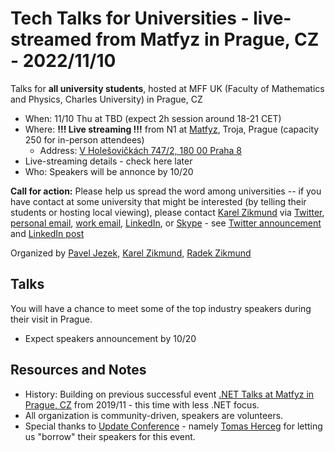 # Tech Talks for Universities - live-streamed from Matfyz in Prague, CZ - 2022/11/10

Talks for **all university students**, hosted at MFF UK (Faculty of Mathematics and Physics, Charles University) in Prague, CZ
- When: 11/10 Thu at TBD (expect 2h session around 18-21 CET)
- Where: **!!! Live streaming !!!** from N1 at [Matfyz](https://twitter.com/matfyz), Troja, Prague (capacity 250 for in-person attendees)
    - Address: [V Holešovičkách 747/2, 180 00 Praha 8](https://www.mff.cuni.cz/cs/vnitrni-zalezitosti/budovy-a-arealy/troja)
- Live-streaming details - check here later
- Who: Speakers will be annonce by 10/20

**Call for action:** Please help us spread the word among universities -- if you have contact at some university that might be interested (by telling their students or hosting local viewing), please contact [Karel Zikmund](https://karelz.github.io/) via [Twitter](https://twitter.com/ziki_cz), [personal email](mailto:ZikiCZ@hotmail.com), [work email](mailto:karelz@microsoft.com), [LinkedIn](https://www.linkedin.com/in/karelzikmund), or [Skype](mailto:ZikiCZ@hotmail.com) - see [Twitter announcement](https://twitter.com/ziki_cz/status/1580604027997282307) and [LinkedIn post](https://www.linkedin.com/posts/karelzikmund_tech-talks-for-universities-live-streamed-activity-6986453166925979648-bZ84)


Organized by [Pavel Jezek](https://www.mff.cuni.cz/en/faculty/organizational-structure/people?hdl=2764), [Karel Zikmund](https://twitter.com/ziki_cz), [Radek Zikmund](https://twitter.com/Radek_Zikmund)


## Talks

You will have a chance to meet some of the top industry speakers during their visit in Prague.

- Expect speakers announcement by 10/20


## Resources and Notes

- History: Building on previous successful event [.NET Talks at Matfyz in Prague, CZ](/events/events_2019-11-14_dotNet_Talks_at_Matfyz) from 2019/11 - this time with less .NET focus.
- All organization is community-driven, speakers are volunteers.
- Special thanks to [Update Conference](https://www.updateconference.net/) - namely [Tomas Herceg](https://www.tomasherceg.com/) for letting us "borrow" their speakers for this event.
